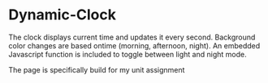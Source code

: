 # Dynamic-Clock
The clock displays current time and updates it every second. Background color changes are based ontime (morning, afternoon, night). An embedded Javascript function is included to toggle between light and night mode.

The page is specifically build for my unit assignment

